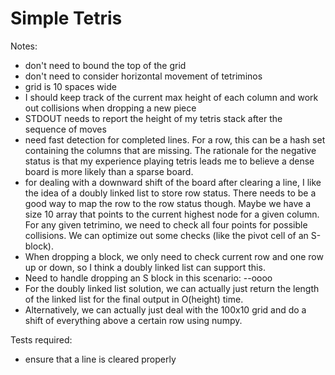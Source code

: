 # Simple Tetris

Notes:
- don't need to bound the top of the grid
- don't need to consider horizontal movement of tetriminos
- grid is 10 spaces wide
- I should keep track of the current max height of each column and work out collisions when dropping a new piece
- STDOUT needs to report the height of my tetris stack after the sequence of moves
- need fast detection for completed lines. For a row, this can be a hash set containing the columns that are missing. The rationale for the negative status is that my experience playing tetris leads me to believe a dense board is more likely than a sparse board.
- for dealing with a downward shift of the board after clearing a line, I like the idea of a doubly linked list to store row status. There needs to be a good way to map the row to the row status though. Maybe we have a size 10 array that points to the current highest node for a given column. For any given tetrimino, we need to check all four points for possible collisions. We can optimize out some checks (like the pivot cell of an S-block). 
- When dropping a block, we only need to check current row and one row up or down, so I think a doubly linked list can support this.
- Need to handle dropping an S block in this scenario: --oooo
- For the doubly linked list solution, we can actually just return the length of the linked list for the final output in O(height) time.
- Alternatively, we can actually just deal with the 100x10 grid and do a shift of everything above a certain row using numpy. 


Tests required:
- ensure that a line is cleared properly